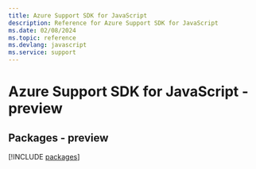 ```yaml
---
title: Azure Support SDK for JavaScript
description: Reference for Azure Support SDK for JavaScript
ms.date: 02/08/2024
ms.topic: reference
ms.devlang: javascript
ms.service: support
---
```

# Azure Support SDK for JavaScript - preview
## Packages - preview
[!INCLUDE [packages](support-index.md)]